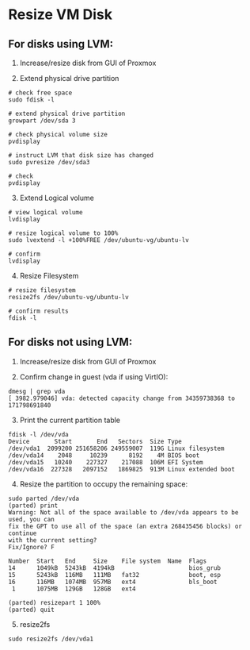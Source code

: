# Resize VM Disk
## For disks using LVM:

1. Increase/resize disk from GUI of Proxmox

2. Extend physical drive partition
```
# check free space
sudo fdisk -l

# extend physical drive partition
growpart /dev/sda 3

# check physical volume size
pvdisplay

# instruct LVM that disk size has changed
sudo pvresize /dev/sda3

# check
pvdisplay
```

3. Extend Logical volume
```
# view logical volume
lvdisplay

# resize logical volume to 100%
sudo lvextend -l +100%FREE /dev/ubuntu-vg/ubuntu-lv

# confirm
lvdisplay
```

4. Resize Filesystem
```
# resize filesystem
resize2fs /dev/ubuntu-vg/ubuntu-lv

# confirm results
fdisk -l
```

## For disks not using LVM:
1. Increase/resize disk from GUI of Proxmox

2. Confirm change in guest (vda if using VirtIO):
```
dmesg | grep vda
[ 3982.979046] vda: detected capacity change from 34359738368 to 171798691840
```

3. Print the current partition table
```
fdisk -l /dev/vda
Device       Start       End   Sectors  Size Type
/dev/vda1  2099200 251658206 249559007  119G Linux filesystem
/dev/vda14    2048     10239      8192    4M BIOS boot
/dev/vda15   10240    227327    217088  106M EFI System
/dev/vda16  227328   2097152   1869825  913M Linux extended boot

```

4. Resize the partition to occupy the remaining space: 
```
sudo parted /dev/vda
(parted) print
Warning: Not all of the space available to /dev/vda appears to be used, you can
fix the GPT to use all of the space (an extra 268435456 blocks) or continue
with the current setting?
Fix/Ignore? F 

Number  Start   End     Size    File system  Name  Flags
14      1049kB  5243kB  4194kB                     bios_grub
15      5243kB  116MB   111MB   fat32              boot, esp
16      116MB   1074MB  957MB   ext4               bls_boot
 1      1075MB  129GB   128GB   ext4

(parted) resizepart 1 100%
(parted) quit
```

5. resize2fs
```
sudo resize2fs /dev/vda1
```
